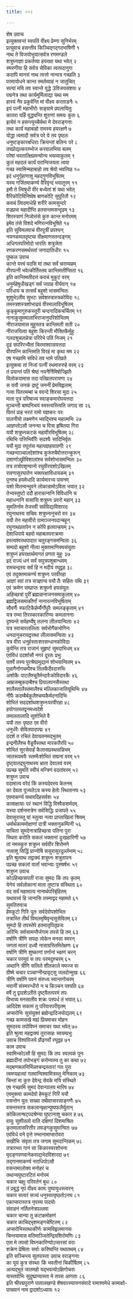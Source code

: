```yaml
---
title: ०१२

---
```

शेष उवाच  
इत्युक्तवन्तं स्वपतिं वीक्ष्य प्रेम्णा सुनिर्भरम्  
प्रत्युवाच हसन्तीव किञ्चिद्गद्गदभाषिणी १  
नाथ ते विजयोभूयात्सर्वत्र रणमण्डले  
शत्रुघ्नाज्ञा प्रकर्तव्या हयरक्षा यथा भवेत् २  
स्मरणीया हि सर्वत्र सेविका त्वत्पदानुगा  
कदापि मानसं नाथ त्वत्तो नान्यत्र गच्छति ३  
परमायोधने कान्त स्मर्तव्याहं न जातुचित्  
सत्यां मयि तव स्वान्ते युद्धे 3विजयसंशयः ४  
पद्मनेत्र तथा कार्यमूर्मिलाद्या यथा मम  
हास्यं नैव प्रकुर्वन्ति मां वीक्ष्य करताडनैः ५  
इयं पत्नी महाभीरोः सङ्ग्रामे प्रपलायितुः  
कातरा यर्हि युद्ध्यन्ति शूराणां समयः कुतः ६  
इत्येवं न हसन्त्युच्चैर्यथा मे देवराङ्गनाः  
तथा कार्यं महाबाहो रामस्य हयरक्षणे ७  
योद्धा त्वमादौ सर्वत्र परे ये तव पृष्ठतः  
धनुष्टङ्कारबधिराः क्रियन्तां बलिनः परे ८  
तवप्रोद्यत्कराम्भोज करवालभिया बलम्  
परेषां भवतात्क्षिप्रमन्योन्य भयव्याकुलम् ९  
कुलं महदलं कार्यं परान्विजयता त्वया  
गच्छ स्वामिन्महाबाहो तव श्रेयो भवत्विह १०  
इदं धनुर्गृहाणाशु महद्गुणविभूषितम्  
यस्य गर्जितमाकर्ण्य वैरिवृन्दं भयातुरम् ११  
इमौ ते त्विषुधी वीर बध्येतां शं यथा भवेत्  
वैरिकोटिविनिष्पेष बाणकोटि सुपूरितौ १२  
कवचं त्विदमाधेहि शरीरे कामसुन्दरे  
वज्रप्रभा महादीप्ति हतसन्तमसन्दृढम् १३  
शिरस्त्राणं निजोत्तंसे कुरु कान्त मनोरमम्  
इमेव तंसे विशदे मणिरत्नविभूषिते १४  
इति सुविमलवाचं वीरपुत्रीं प्रपश्यन्  
नयनकमलदृष्ट्या वीक्षमाणस्तन्दङ्गम्  
अधिगतपरिमोदो भारतिः शत्रुजेता  
रणकरणसमर्थस्तां जगादातिधीरः १५  
पुष्कल उवाच  
कान्ते यत्त्वं वदसि मां तथा सर्वं चराम्यहम्  
वीरपत्नी भवेत्कीर्तिस्तव कान्तिमतीप्सिता १६  
इति कान्तिमतीदत्तं कवचं मुकुटं वरम्  
धनुर्महेषुधीखड्गं सर्वं जग्राह वीर्यवान् १७  
परिधाय च तत्सर्वं बहुशो भासमन्वितः  
शुशुभेऽतीव सुभटः सर्वशस्त्रास्त्रकोविदः १८  
तमस्त्रशस्त्रशोभाढ्यं वीरमालाविभूषितम्  
कुङ्कुमागुरुकस्तूरी चन्दनादिकचर्चितम् १९  
नानाकुसुममालाभिराजानुपरिशोभितम्  
नीराजयामास मुहुस्तत्र कान्तिमती सती २०  
नीराजयित्वा बहुशः किरन्ती मौक्तिकैर्मुहुः  
गलदश्रुचलन्नेत्रा परिरेभे पतिं निजम् २१  
दृढं सपरिरभ्यैतां चिरमाश्वासयत्तदा  
वीरपत्नि कान्तिमति विरहं मा कृथा मम २२  
एष गच्छामि सविधे तव भामे पतिव्रते  
इत्युक्त्वा तां निजां पत्नीं रथमारुरुहे वरम् २३  
तं प्रयान्तं पतिं श्रेष्ठं नयनैर्निमिषोज्झितैः  
विलोकयामास तदा पतिव्रतपरायणा २४  
स ययौ जनकं द्रष्टुं जननीं प्रेमविह्वलाम्  
गत्वा पितरमम्बां च ववन्दे शिरसा मुदा २५  
माता पुत्रं परिष्वज्य स्वाङ्कमारोपयत्तदा  
मुञ्चन्ती बाष्पनिचयं स्वस्त्यस्त्विति जगाद सा २६  
पितरं प्राह भरतं रामो यज्ञकरः परः  
पालनीयो लक्ष्मणेन भवद्भिश्च महात्मभिः २७  
आज्ञप्तोऽसौ जनन्या च पित्रा हृषितया गिरा  
ययौ शत्रुघ्नकटकं महावीरविभूषितम् २८  
रथिभिः पत्तिभिर्वीरैः सदश्वैः सादिभिर्वृतः  
ययौ मुदा रघूत्तंस महायज्ञहयाग्रणीः २९  
गच्छन्पाञ्चालदेशांश्च कुरूंश्चैवोत्तरान्कुरून्  
दशार्णाञ्छ्रीविशालांश्च सर्वशोभासमन्वितः ३०  
तत्र तत्रोपशृण्वानो रघुवीरयशोऽखिलम्  
रावणासुरघातेन भक्तरक्षाविधायकम् ३१  
पुनश्च हयमेधादि कार्यमारभ्य पावनम्  
यशो वितन्वन्भुवने लोकान्रामोऽविता भयात् ३२  
तेभ्यस्तुष्टो ददौ हारान्रत्नानि विविधानि च  
महाधनानि वासांसि शत्रुघ्नः प्रवरो महान् ३३  
सुमतिर्नाम तेजस्वी सर्वविद्याविशारदः  
रघुनाथस्य सचिवः शत्रुघ्नानुचरो वरः ३४  
ययौ तेन महावीरो ग्रामाञ्जनपदान्बहून्  
रघुनाथप्रतापेन न कोपि हृतवान्हयम् ३५  
देशाधिपाये बहवो महाबलपराक्रमाः  
हस्त्यश्वरथपादात चतुरङ्गसमन्विताः ३६  
सम्पदो बहुशो नीत्वा मुक्तामाणिक्यसंयुताः  
शत्रुघ्नं हयरक्षार्थमागतं प्रणता मुहुः ३७  
इदं राज्यं धनं सर्वं सपुत्रपशुबान्धवम्  
रामचन्द्रस्य सर्वं हि न मदीयं रघूद्वह ३८  
एवं तदुक्तमाकर्ण्य शत्रुघ्नः परवीरहा  
आज्ञां स्वां तत्र सञ्ज्ञाप्य ययौ तैः सहितः पथि ३९  
एवं क्रमेण सम्प्राप्तः शत्रुघ्नो हयसंयुतः  
अहिच्छत्रां पुरीं ब्रह्मन्नानाजनसमाकुलाम् ४०  
ब्रह्मद्विजसमाकीर्णां नानारत्नविभूषिताम्  
सौवर्णैः स्फाटिकैर्हर्म्यैर्गोपुरैः समलङ्कृताम् ४१  
यत्र रम्भा तिरस्कारकारिण्यः कमलाननाः  
दृश्यन्ते सर्वहर्म्येषु ललना लीलयान्विताः ४२  
यत्र स्वाचारललिताः सर्वभोगैकभोगिनः  
धनदानुचरायद्वत्तथा लीलासमन्विताः ४३  
यत्र वीरा धनुर्हस्ताःशरसन्धानकोविदाः  
कुर्वन्ति तत्र राजानं सुहृष्टं सुमदाभिधम् ४४  
एवंविधं ददर्शासौ नगरं दूरतः प्रभुः  
पार्श्वे तस्य पुरश्रेष्ठमुद्यानं शोभयान्वितम् ४५  
पुन्नागैर्नागचम्पैश्च तिलकैर्देवदारुभिः  
अशोकैः पाटलैश्चूतैर्मन्दारैःकोविदारकैः ४६  
आम्रजम्बुकदम्बैश्च प्रियालपनसैस्तथा  
शालैस्तालैस्तमालैश्च मल्लिकाजातियूथिभिः ४७  
नीपैः कदम्बैर्बकुलैश्चम्पकैर्मदनादिभिः  
शोभितं सददर्शाथशत्रुघ्नःपरवीरहा ४८  
हयोगतस्तद्वनमध्यदेशे  
तमालतालादि सुशोभिते वै  
ययौ ततः पृष्ठत एव वीरो  
धनुर्धरैः सेवितपादपद्मः ४९  
ददर्श त रचितं देवायतनमद्भुतम्  
इन्द्रनीलैश्च वैडूर्यैस्तथा मारकतैरपि ५०  
शोभितं सुरसेवार्हं कैलासप्रस्थसन्निभम्  
जातरूपमयैः स्तम्भैःशोभितं सद्मनां वरम् ५१  
दृष्ट्वातद्रघुनाथस्य भ्राता देवालयं वरम्  
पप्रच्छ सुमतिं स्वीयं मन्त्रिणं वदतांवरम् ५२  
शत्रुघ्न उवाच  
वदामात्य वरेदं किं कस्यदेवस्य केतनम्  
का देवता पूज्यतेऽत्र कस्य हेतोः स्थितानघ ५३  
एवमाकर्ण्य यथावदिहसर्वशः ५४  
कामाक्षायाः परं स्थानं विद्धि विश्वैकशर्मदम्  
यस्या दर्शनमात्रेण सर्वसिद्धिः प्रजापते ५५  
देवासुरास्तु यां स्तुत्वा नत्वा प्राप्ताखिलां श्रियम्  
धर्मार्थकाममोक्षाणां दात्री भक्तानुकम्पिनी ५६  
याचिता सुमदेनात्राहिच्छत्रा पतिना पुरा  
स्थिता करोति सकलं भक्तानां दुःखहारिणी ५७  
तां नमस्कुरु शत्रुघ्न सर्ववीर शिरोमणे  
नत्वाशु सिद्धिं प्राप्नोषि ससुरासुरदुर्ल्लभाम् ५८  
इति श्रुत्वाथ तद्वाक्यं शत्रुघ्नः शत्रुतापनः  
पप्रच्छ सकलां वार्तां भवान्याः पुरुषर्षभः ५९  
शत्रुघ्न उवाच  
कोऽहिच्छत्रापती राजा सुमदः किं तपः कृतम्  
येनेयं सर्वलोकानां माता तुष्टात्र संस्थिता ६०  
वद सर्वं महामात्य नानार्थपरिबृंहितम्  
यथावत्त्वं हि जानासि तस्माद्वद महामते ६१  
सुमतिरुवाच  
हेमकूटो गिरिः पूतः सर्वदेवोपशोभितः  
तत्रास्ति तीर्थं विमलमृषिवृन्दसुसेवितम् ६२  
सुमदो हि तपस्तेपे हतमातृपितृप्रजः  
अरिभिः सर्वसामन्तैर्जगाम तपसे हि तम् ६३  
वर्षाणि त्रीणि सपदा त्वेकेन मनसा स्मरन्  
जगतां मातरं दध्यौ नासाग्रस्तिमितेक्षणः ६४  
वर्षाणि त्रीणि शुष्काणां पर्णानां भक्षणं चरन्  
चकार परमुग्रं स तपः परमदुश्चरम् ६५  
अब्दानि त्रीणि सलिले शीतकाले ममज्ज सः  
ग्रीष्मे चचार पञ्चाग्नीन्प्रावृट्सु जलदोन्मुखः ६६  
त्रीणि वर्षाणि पवनं संरुध्य स्वान्तगोचरम्  
भवानीं संस्मरन्धीरो न च किञ्चन पश्यति ६७  
वर्षे तु द्वादशेऽतीते दृष्ट्वैतत्परमं तपः  
विभाव्य मनसातीव शक्रः पस्पर्ध तं भयात् ६८  
आदिदेश सकामं तु परिवारपरीवृतम्  
अप्सरोभिः सुसंयुक्तं ब्रह्मेन्द्रादिजयोद्यतम् ६९  
गच्छ कामसखे मह्यं प्रियमाचर मोहन  
सुमदस्य तपोविघ्नं समाचर यथा भवेत् ७०  
इति श्रुत्वा महद्वाक्यं तुरासाहः स्वयम्प्रभुः  
उवाच विश्वविजये प्रौढगर्वो रघूद्वह ७१  
काम उवाच  
स्वामिन्कोऽसौ हि सुमदः किं तपः स्वल्पकं पुनः  
ब्रह्मादीनां तपोभङ्गं करोम्यस्य तु का कथा ७२  
मद्बाणबलनिर्भिन्नश्चन्द्रस्तारां गतः पुरा  
त्वमप्यहल्यां गतवान्विश्वामित्रस्तु मेनिकाम् ७३  
चिन्तां मा कुरु देवेन्द्र सेवके मयि संस्थिते  
एष गच्छामि सुमदं देवान्पालय मारिष ७४  
एवमुक्त्वा कामदेवो हेमकूटं गिरिं ययौ  
वसन्तेन युतः सख्या तथैवाप्सरसाङ्गणैः ७५  
वसन्तस्तत्र सकलान्वृक्षान्पुष्पफलैर्युतान्  
कोकिलान्षट्पदश्रेण्या घुष्टानाशु चकार ह ७६  
वायुः सुशीतलो वाति दक्षिणां दिशमाश्रितः  
कृतमालासरित्तीर लवङ्गकुसुमान्वितः ७७  
एवंविधे वने वृत्ते रम्भानामाप्सरोवरा  
सखीभिः संवृता तत्र जगाम सुमदान्तिकम् ७८  
तत्रारभत गानं सा किन्नरस्वरशोभना  
मृदङ्गपणवानेकवाद्यभेदविशारदा ७९  
तद्गानमाकर्ण्य नराधिपोऽसौ  
वसन्तमालोक्य मनोहरं च  
तथान्यपुष्टारटितं मनोरमं  
चकार चक्षुः परिवर्तनं बुधः ८०  
तं प्रबुद्धं नृपं वीक्ष्य कामः पुष्पायुधस्त्वरन्  
चकार सत्वरं सज्यं धनुस्तत्पृष्ठतोऽनघ ८१  
एकाप्सरास्तत्र नृपस्य पादयोः  
संवाहनं नर्तितनेत्रपल्लवा  
चकार चान्या तु कटाक्षमोक्षणं  
चकार काचिद्भृशमङ्गचेष्टितम् ८२  
अप्सरोभिस्तथाकीर्णः कामविह्वलमानसः  
चिन्तयामास मतिमाञ्जितेन्द्रियशिरोमणिः ८३  
एता मे तपसो विघ्नकारिण्योऽप्सरसां वराः  
शक्रेण प्रेषिताः सर्वाः करिष्यन्ति यथातथम् ८४  
इति सञ्चिन्त्य सुतपास्ता उवाच वराङ्गनाः  
का यूयं कुत्र संस्थाः किं भवतीनां चिकीर्षितम् ८५  
अत्यद्भुतं जातमहो यद्भवत्योऽक्षिगोचराः  
यास्तपोभिः सुदुष्प्राप्यास्ता मे तपस आगताः ८६  
इति श्रीपद्मपुराणे पातालखण्डे शेषवात्स्यायनसंवादे रामाश्वमेधे कामाक्षो-  
पाख्यानं नाम द्वादशोऽध्यायः १२